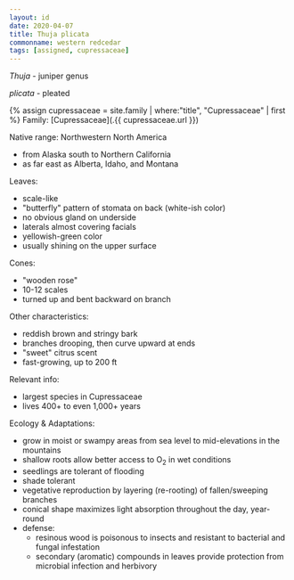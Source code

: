 ```yaml
---
layout: id
date: 2020-04-07
title: Thuja plicata
commonname: western redcedar
tags: [assigned, cupressaceae]
---
```


*Thuja* - juniper genus

*plicata* - pleated

{% assign cupressaceae = site.family | where:"title", "Cupressaceae" | first %}
Family: [Cupressaceae](.{{ cupressaceae.url }})

Native range: Northwestern North America
  - from Alaska south to Northern California
  - as far east as Alberta, Idaho, and Montana

Leaves:
  - scale-like
  - "butterfly" pattern of stomata on back (white-ish color)
  - no obvious gland on underside
  - laterals almost covering facials
  - yellowish-green color
  - usually shining on the upper surface

Cones:
  - "wooden rose"
  - 10-12 scales
  - turned up and bent backward on branch

Other characteristics:
  - reddish brown and stringy bark
  - branches drooping, then curve upward at ends
  - "sweet" citrus scent
  - fast-growing, up to 200 ft

Relevant info:
  - largest species in Cupressaceae
  - lives 400+ to even 1,000+ years

Ecology & Adaptations:
  - grow in moist or swampy areas from sea level to mid-elevations in the mountains
  - shallow roots allow better access to O<sub>2</sub> in wet conditions
  - seedlings are tolerant of flooding
  - shade tolerant
  - vegetative reproduction by layering (re-rooting) of fallen/sweeping branches
  - conical shape maximizes light absorption throughout the day, year-round
  - defense:
    - resinous wood is poisonous to insects and resistant to bacterial and fungal infestation
    - secondary (aromatic) compounds in leaves provide protection from microbial infection and herbivory
